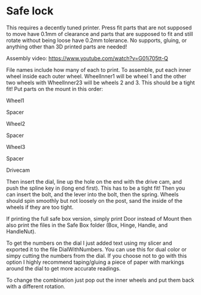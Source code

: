 # Safe lock

This requires a decently tuned printer. Press fit parts that are not supposed to move have 0.1mm of clearance and parts that are supposed to fit and still rotate without being loose have 0.2mm tolerance. No supports, gluing, or anything other than 3D printed parts are needed!

 

Assembly video: https://www.youtube.com/watch?v=G01j705tt-Q


File names include how many of each to print. To assemble, put each inner wheel inside each outer wheel. WheelInner1 will be wheel 1 and the other two wheels with WheelInner23 will be wheels 2 and 3. This should be a tight fit! Put parts on the mount in this order:

 

Wheel1

Spacer

Wheel2

Spacer

Wheel3

Spacer

Drivecam

 

Then insert the dial, line up the hole on the end with the drive cam, and push the spline key in (long end first). This has to be a tight fit! Then you can insert the bolt, and the lever into the bolt, then the spring. Wheels should spin smoothly but not loosely on the post, sand the inside of the wheels if they are too tight. 

 

If printing the full safe box version, simply print Door instead of Mount then also print the files in the Safe Box folder (Box, Hinge, Handle, and HandleNut). 

 

To get the numbers on the dial I just added text using my slicer and exported it to the file DialWithNumbers. You can use this for dual color or simpy cutting the numbers from the dial. If you choose not to go with this option I highly recommend taping/gluing a piece of paper with markings around the dial to get more accurate readings.

 

To change the combination just pop out the inner wheels and put them back with a different rotation.
